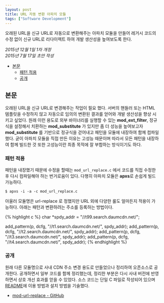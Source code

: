 ```yaml
---
layout: post
title: URL 자동 변환 아파치 모듈
tags: ["Software Development"]
---
```


<div class="message">
오래된 URL을 신규 URL로 자동으로 변환해주는 아파치 모듈을 만들어 레거시 코드의 수정 없이 신규 URL로 리다이렉트 하여 개발 생산성을 높여보도록 한다.
</div>

*2015년 12월 1일 1차 개정*  
*2015년 7월 17일 초안 작성*  

<!-- TOC -->

- [본문](#본문)
    - [패턴 적용](#패턴-적용)
    - [공개](#공개)

<!-- /TOC -->

## 본문

오래된 URL을 신규 URL로 변경해주는 작업이 필요 했다. 서버의 핸들러 또는 HTML 템플릿을 수정하지 않고 자동으로 임의의 변환된 결과를 얻어와 개발 생산성을 향상 시키고 싶었다. 원래 이런 용도로 외부 바이너리를 실행할 수 있는 **mod_ext_filter**, 정규식을 설정해서 치환하는 **mod_substitute** 가 있지만 좀 더 성능을 높여보고자 **mod_substitute** 를 기반으로 정규식을 걷어내고 패턴을 모듈에 내장하여 함께 컴파일 했다. 굳이 아파치 모듈을 직접 만든 이유는 고성능 때문이며 따라서 모든 패턴을 내장하여 함께 빌드한 것 또한 고성능이란 최종 목적에 잘 부합하는 방식이기도 하다.

### 패턴 적용

패턴을 내장했기 때문에 수정을 할때는 `mod_url_replace.c` 에서 코드를 직접 수정한 후 다시 컴파일해야 하는 번거로움이 있다. 다행히 아파치 모듈은 **apxs**로 손쉽게 빌드 가능하다. 

`$ apxs -i -a -c mod_url_replace.c`

아울러 모듈명은 url-replace 로 정했지만 URL 외에 다양한 룰도 얼마든지 적용이 가능하다. 아래는 패턴과 변환하려는 주소를 등록하는 방법이다.

{% highlight c %}
char *spdy_addr = "//t99.search.daumcdn.net/";

add_pattern(p, dcfg, "//t1.search.daumcdn.net/", spdy_addr);
add_pattern(p, dcfg, "//t2.search.daumcdn.net/", spdy_addr);
add_pattern(p, dcfg, "//t3.search.daumcdn.net/", spdy_addr);
add_pattern(p, dcfg, "//t4.search.daumcdn.net/", spdy_addr);
{% endhighlight %}

### 공개

원래 다른 모듈명으로 사내 CDN 주소 변경 용도로 만들었으나 정리하여 오픈소스로 공개한다. 공개하면서 일부 코드를 함께 정리했는데, 정리한 부분은 다시 사내 버전에 반영 하면서 상호 개선 효과를 얻을 수 있었다. 소스 코드는 단일 C 파일로 작성되어 있으며 [README](https://github.com/likejazz/mod-url-replace/blob/master/README.md)에 이용 방법과 설치 방법을 기술했다.

- [mod-url-replace - GitHub](https://github.com/likejazz/mod-url-replace)
